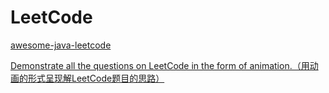 # LeetCode

[awesome-java-leetcode](https://github.com/Blankj/awesome-java-leetcode)

[Demonstrate all the questions on LeetCode in the form of animation.（用动画的形式呈现解LeetCode题目的思路）](https://github.com/MisterBooo/LeetCodeAnimation)


